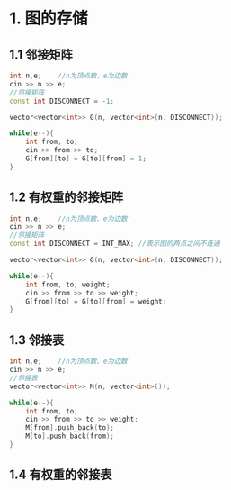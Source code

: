 # 1. 图的存储

## 1.1 邻接矩阵

```c++
int n,e;	//n为顶点数、e为边数
cin >> n >> e;
//邻接矩阵
const int DISCONNECT = -1;

vector<vector<int>> G(n, vector<int>(n, DISCONNECT));

while(e--){
    int from, to;
    cin >> from >> to;
    G[from][to] = G[to][from] = 1;	
}
```



## 1.2 有权重的邻接矩阵

```c++
int n,e;	//n为顶点数、e为边数
cin >> n >> e;
//邻接矩阵
const int DISCONNECT = INT_MAX;	//表示图的两点之间不连通

vector<vector<int>> G(n, vector<int>(n, DISCONNECT));

while(e--){
    int from, to, weight;
    cin >> from >> to >> weight;
    G[from][to] = G[to][from] = weight;	
}
```



## 1.3 邻接表

```c++
int n,e;	//n为顶点数、e为边数
cin >> n >> e;
//邻接表
vector<vector<int>> M(n, vector<int>());

while(e--){
    int from, to;
    cin >> from >> to >> weight;
    M[from].push_back(to);	
    M[to].push_back(from);
} 
```



## 1.4 有权重的邻接表

```c++

```

